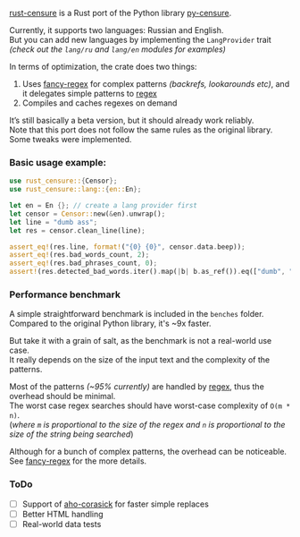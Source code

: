 [rust-censure](https://crates.io/crates/rust-censure) is a Rust port of the Python library [py-censure](https://github.com/masteroncluster/py-censure).

Currently, it supports two languages: Russian and English.  
But you can add new languages by implementing the `LangProvider` trait
_(check out the `lang/ru` and `lang/en` modules for examples)_  

In terms of optimization, the crate does two things:
1. Uses [fancy-regex](https://docs.rs/fancy-regex/latest/fancy_regex/) for complex patterns *(backrefs, lookarounds etc)*, and it delegates simple patterns to [regex](https://docs.rs/regex/latest/regex/)  
2. Compiles and caches regexes on demand

It’s still basically a beta version, but it should already work reliably.  
Note that this port does not follow the same rules as the original library.  
Some tweaks were implemented.

### Basic usage example:
```rust
use rust_censure::{Censor};
use rust_censure::lang::{en::En};

let en = En {}; // create a lang provider first
let censor = Censor::new(&en).unwrap();
let line = "dumb ass";
let res = censor.clean_line(line);

assert_eq!(res.line, format!("{0} {0}", censor.data.beep));
assert_eq!(res.bad_words_count, 2);
assert_eq!(res.bad_phrases_count, 0);
assert!(res.detected_bad_words.iter().map(|b| b.as_ref()).eq(["dumb", "ass"]));
```

### Performance benchmark
A simple straightforward benchmark is included in the `benches` folder.  
Compared to the original Python library, it's ~9x faster.

But take it with a grain of salt, as the benchmark is not a real-world use case.  
It really depends on the size of the input text and the complexity of the patterns.

Most of the patterns _(~95% currently)_ are handled by [regex](https://docs.rs/regex/latest/regex/), thus the overhead should be minimal.  
The worst case regex searches should have worst-case complexity of `O(m * n)`.  
(*where `m` is proportional to the size of the regex and `n` is proportional to the size of the string being searched*)  

Although for a bunch of complex patterns, the overhead can be noticeable.  
See [fancy-regex](https://docs.rs/fancy-regex/latest/fancy_regex/) for the more details.


### ToDo
- [ ] Support of [aho-corasick](https://docs.rs/aho-corasick/latest/aho_corasick/) for faster simple replaces
- [ ] Better HTML handling
- [ ] Real-world data tests

